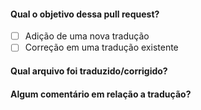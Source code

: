 #### Qual o objetivo dessa pull request?
<!-- Adicione um 'x' na opção que melhor se encaixe na pr >-->

* [ ] Adição de uma nova tradução
* [ ] Correção em uma tradução existente

#### Qual arquivo foi traduzido/corrigido?
<!-- Se possível, coloque o link do arquivo no repositório principal > -->

#### Algum comentário em relação a tradução?
<!-- Alguma dúvida ou sugestão > -->
